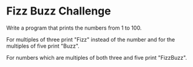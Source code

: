 # Fizz Buzz Challenge

Write a program that prints the numbers from 1 to 100.

For multiples of three print "Fizz" instead of the number
and for the multiples of five print "Buzz".

For numbers which are multiples of both three and five print "FizzBuzz".
